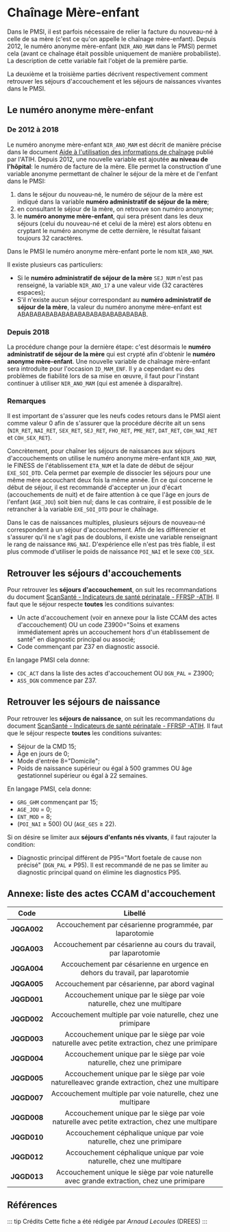 # Chaînage Mère-enfant
<!-- SPDX-License-Identifier: MPL-2.0 -->

Dans le PMSI, il est parfois nécessaire de relier la facture du nouveau-né à celle de sa mère (c'est ce qu'on appelle le chaînage mère-enfant). Depuis 2012, le numéro anonyme mère-enfant (`NIR_ANO_MAM` dans le PMSI) permet cela (avant ce chaînage était possible uniquement de manière probabiliste). La description de cette variable fait l'objet de la première partie.

La deuxième et la troisième parties décrivent respectivement comment retrouver les séjours d'accouchement et les séjours de naissances vivantes dans le PMSI.

## Le numéro anonyme mère-enfant

### De 2012 à 2018

Le numéro anonyme mère-enfant `NIR_ANO_MAM` est décrit de manière précise dans le document [Aide à l'utilisation des informations de chaînage](https://atih.sante.fr/aide-lutilisation-des-informations-de-chainage) publié par l'ATIH. Depuis 2012, une nouvelle variable est ajoutée **au niveau de l'hôpital**: le numéro de facture de la mère. Elle permet la construction d'une variable anonyme permettant de chaîner le séjour de la mère et de l'enfant dans le PMSI: 

1. dans le séjour du nouveau-né, le numéro de séjour de la mère est indiqué dans la variable **numéro administratif de séjour de la mère**;
2. en consultant le séjour de la mère, on retrouve son numéro anonyme;
3. le **numéro anonyme mère-enfant**, qui sera présent dans les deux séjours (celui du nouveau-né et celui de la mère) est alors obtenu en cryptant le numéro anonyme de cette dernière, le résultat faisant toujours 32 caractères.

Dans le PMSI le numéro anonyme mère-enfant porte le nom `NIR_ANO_MAM`.

Il existe plusieurs cas particuliers:

* Si le **numéro administratif de séjour de la mère** `SEJ_NUM` n'est pas renseigné, la variable `NIR_ANO_17` a une valeur vide (32 caractères espaces);
* S'il n'existe aucun séjour correspondant au **numéro administratif de séjour de la mère**, la valeur du numéro anonyme mère-enfant est ABABABABABABABABABABABABABABABAB. 

### Depuis 2018

La procédure change pour la dernière étape: c'est désormais le **numéro administratif de séjour de la mère** qui est crypté afin d'obtenir le **numéro anonyme mère-enfant**. Une nouvelle variable de chaînage mère-enfant sera introduite pour l'occasion `ID_MAM_ENF`. Il y a cependant eu des problèmes de fiabilité lors de sa mise en œuvre, il faut pour l'instant continuer à utiliser `NIR_ANO_MAM` (qui est amenée à disparaître).

### Remarques

Il est important de s'assurer que les neufs codes retours dans le PMSI aient comme valeur 0 afin de s'assurer que la procédure décrite ait un sens (`NIR_RET`, `NAI_RET`, `SEX_RET`, `SEJ_RET`, `FHO_RET`, `PME_RET`, `DAT_RET`, `COH_NAI_RET` et `COH_SEX_RET`).

Concrètement, pour chaîner les séjours de naissances aux séjours d'accouchements on utilise le numéro anonyme mère-enfant `NIR_ANO_MAM`, le FINESS de l'établissement `ETA_NUM` et la date de début de séjour `EXE_SOI_DTD`. Cela permet par exemple de dissocier les séjours pour une même mère accouchant deux fois la même année. En ce qui concerne le début de séjour, il est recommandé d'accepter un jour d'écart (accouchements de nuit) et de faire attention à ce que l'âge en jours de l'enfant (`AGE_JOU`) soit bien nul; dans le cas contraire, il est possible de le retrancher à la variable `EXE_SOI_DTD` pour le chaînage.

Dans le cas de naissances multiples, plusieurs séjours de nouveau-né correspondent à un séjour d'accouchement. Afin de les différencier et s'assurer qu'il ne s'agit pas de doublons, il existe une variable renseignant le rang de naissance `RNG_NAI`. D'expérience elle n'est pas très fiable, il est plus commode d'utiliser le poids de naissance `POI_NAI` et le sexe `COD_SEX`.

## Retrouver les séjours d'accouchements

Pour retrouver les **séjours d'accouchement**, on suit les recommandations du document [ScanSanté - Indicateurs de santé périnatale - FFRSP -ATIH](https://scansante.fr/sites/default/files/content/312/notice_indicateurs_de_sante_perinatale_20191100.pdf). Il faut que le séjour respecte **toutes** les conditions suivantes:

- Un acte d'accouchement (voir en annexe pour la liste CCAM des actes d'accouchement) OU un code Z3900="Soins et examens immédiatement après un accouchement hors d'un établissement de santé" en diagnostic principal ou associé;
- Code commençant par Z37 en diagnostic associé.

En langage PMSI cela donne: 

- `CDC_ACT` dans la liste des actes d'accouchement OU `DGN_PAL` = Z3900;
- `ASS_DGN` commence par Z37.

## Retrouver les séjours de naissance 

Pour retrouver les **séjours de naissance**, on suit les recommandations du document [ScanSanté - Indicateurs de santé périnatale - FFRSP -ATIH](https://scansante.fr/sites/default/files/content/312/notice_indicateurs_de_sante_perinatale_20191100.pdf). Il faut que le séjour respecte **toutes** les conditions suivantes:

- Séjour de la CMD 15;
- Âge en jours de 0;
- Mode d'entrée 8="Domicile";
- Poids de naissance supérieur ou égal à 500 grammes OU âge gestationnel supérieur ou égal à 22 semaines.

En langage PMSI, cela donne:

- `GRG_GHM` commençant par 15;
- `AGE_JOU` = 0;
- `ENT_MOD` = 8;
- (`POI_NAI` ≥ 500) OU (`AGE_GES` ≥ 22).



Si on désire se limiter aux **séjours d'enfants nés vivants**, il faut rajouter la condition:

- Diagnostic principal différent de P95="Mort foetale de cause non précisé" (`DGN_PAL` ≠ P95). Il est recommandé de ne pas se limiter au diagnostic principal quand on élimine les diagnostics P95.  

## Annexe: liste des actes CCAM d'accouchement

|Code|Libellé|
|:---------:|:---------:|
|**JQGA002**|Accouchement par césarienne programmée, par laparotomie|
|**JQGA003**|Accouchement par césarienne au cours du travail, par laparotomie|
|**JQGA004**|Accouchement par césarienne en urgence en dehors du travail, par laparotomie|
|**JQGA005**|Accouchement par césarienne, par abord vaginal|
|**JQGD001**|Accouchement unique par le siège par voie naturelle, chez une multipare|
|**JQGD002**|Accouchement multiple par voie naturelle, chez une primipare|
|**JQGD003**|Accouchement unique par le siège par voie naturelle avec petite extraction, chez une primipare|
|**JQGD004**|Accouchement unique par le siège par voie naturelle, chez une primipare|
|**JQGD005**|Accouchement unique par le siège par voie naturelleavec grande extraction, chez une multipare|
|**JQGD007**|Accouchement multiple par voie naturelle, chez une multipare|
|**JQGD008**|Accouchement unique par le siège par voie naturelle avec petite extraction, chez une multipare|
|**JQGD010**|Accouchement céphalique unique par voie naturelle, chez une primipare|
|**JQGD012**|Accouchement céphalique unique par voie naturelle, chez une multipare|
|**JQGD013**|Accouchement unique le siège par voie naturelle avec grande extraction, chez une primipare|


## Références

::: tip Crédits
Cette fiche a été rédigée par *Arnaud Lecoules* (DREES) 
:::
